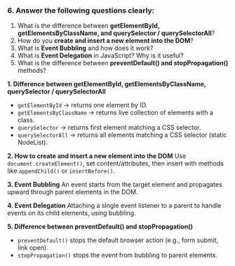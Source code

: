### 6. Answer the following questions clearly:

1. What is the difference between **getElementById, getElementsByClassName, and querySelector / querySelectorAll**?
2. How do you **create and insert a new element into the DOM**?
3. What is **Event Bubbling** and how does it work?
4. What is **Event Delegation** in JavaScript? Why is it useful?
5. What is the difference between **preventDefault() and stopPropagation()** methods?

**1. Difference between getElementById, getElementsByClassName, querySelector / querySelectorAll**

- `getElementById` → returns one element by ID.
- `getElementsByClassName` → returns live collection of elements with a class.
- `querySelector` → returns first element matching a CSS selector.
- `querySelectorAll` → returns all elements matching a CSS selector (static NodeList).

**2. How to create and insert a new element into the DOM**
Use `document.createElement()`, set content/attributes, then insert with methods like `appendChild()` or `insertBefore()`.

**3. Event Bubbling**
An event starts from the target element and propagates upward through parent elements in the DOM.

**4. Event Delegation**
Attaching a single event listener to a parent to handle events on its child elements, using bubbling.

**5. Difference between preventDefault() and stopPropagation()**

- `preventDefault()` stops the default browser action (e.g., form submit, link open).
- `stopPropagation()` stops the event from bubbling to parent elements.
